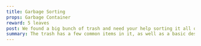 ```yaml
---
title: Garbage Sorting
props: Garbage Container
reward: 5 leaves
post: We found a big bunch of trash and need your help sorting it all out.  Let us know if you find anything good and thanks for helping us recycle.
summary: The trash has a few common items in it, as well as a basic design diagram for the bomb the goblins are making for the mod later on in the event.
---
```

